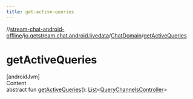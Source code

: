 ```yaml
---
title: get-active-queries
---
```

//[stream-chat-android-offline](../../../index.md)/[io.getstream.chat.android.livedata](../index.md)/[ChatDomain](index.md)/[getActiveQueries](getActiveQueries.md)



# getActiveQueries  
[androidJvm]  
Content  
abstract fun [getActiveQueries](getActiveQueries.md)(): [List](https://kotlinlang.org/api/latest/jvm/stdlib/kotlin.collections/-list/index.html)&lt;[QueryChannelsController](../../io.getstream.chat.android.livedata.controller/QueryChannelsController/index.md)&gt;  



